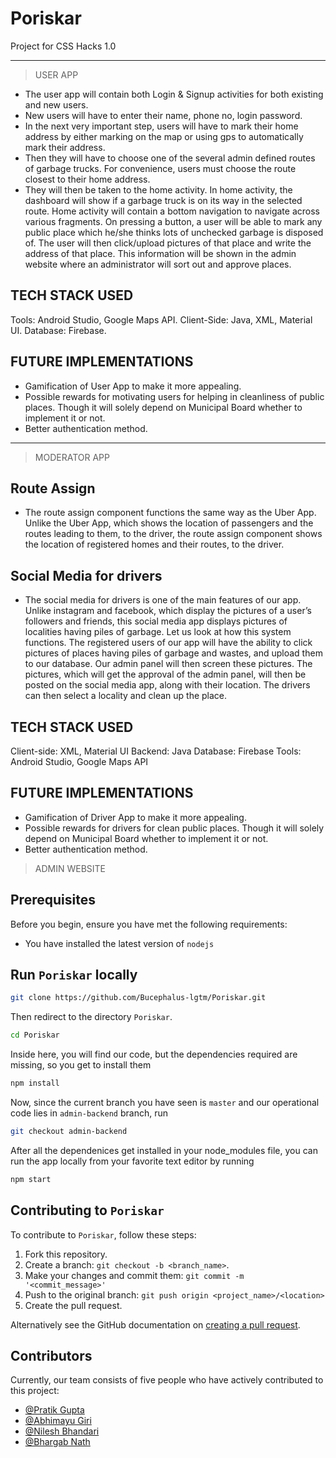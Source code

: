 # Poriskar

Project for CSS Hacks 1.0
___

>USER APP

- The user app will contain both Login & Signup activities for both existing and new users.
- New users will have to enter their name, phone no, login password.
- In the next very important step, users will have to mark their home address by either marking on the map or using gps to automatically mark their address.
- Then they will have to choose one of the several admin defined routes of garbage trucks. For convenience, users must choose the route closest to their home address.
- They will then be taken to the home activity.
In home activity, the dashboard will show if a garbage truck is on its way in the selected route. Home activity will contain a bottom navigation to navigate across various fragments. On pressing a button, a user will be able to mark any public place which he/she thinks lots of unchecked garbage is disposed of. The user will then click/upload pictures of that place and write the address of that place. This information will be shown in the admin website where an administrator will sort out and approve places.

## TECH STACK USED
Tools: Android Studio, Google Maps API.
Client-Side: Java, XML, Material UI.
Database: Firebase.

## FUTURE IMPLEMENTATIONS
- Gamification of User App to make it more appealing.
- Possible rewards for motivating users for helping in cleanliness of public places. Though it will solely depend on Municipal Board whether to implement it or not.
- Better authentication method.

___

> MODERATOR APP

## Route Assign
- The route assign component functions the same way as the Uber App. Unlike the Uber App, which shows the location of passengers and the routes leading to them, to the driver, the route assign component shows the location of registered homes and their routes, to the driver.   


## Social Media for drivers
- The social media for drivers is one of the main features of our app. Unlike instagram and facebook, which display the pictures of a user’s followers and friends, this social media app displays pictures of localities having piles of garbage. Let us look at how this system functions. The registered users of our app will have the ability to click pictures of places having piles of garbage and wastes, and upload them to our database. Our admin panel will then screen these pictures. The pictures, which will get the approval of the admin panel, will then be posted on the social media app, along with their location. The drivers can then select a locality and clean up the place.

## TECH STACK USED
Client-side: 	XML, Material UI
Backend:		Java
Database:		Firebase
Tools:  		Android Studio, Google Maps API	

## FUTURE IMPLEMENTATIONS
- Gamification of Driver App to make it more appealing.
- Possible rewards for drivers for clean public places. Though it will solely depend on Municipal Board whether to implement it or not.
- Better authentication method.

> ADMIN WEBSITE

## Prerequisites

Before you begin, ensure you have met the following requirements:

* You have installed the latest version of `nodejs`

## Run `Poriskar` locally

```bash
git clone https://github.com/Bucephalus-lgtm/Poriskar.git
```

Then redirect to the directory `Poriskar`.

```bash
cd Poriskar
```

Inside here, you will find our code, but the dependencies required are missing, so you get to install them

```bash
npm install
```

Now, since the current branch you have seen is `master` and our operational code lies in `admin-backend` branch, run

```bash
git checkout admin-backend
```



After all the dependenices get installed in your node_modules file, you can run the app locally from your favorite text editor by running

```bash
npm start 
```

## Contributing to `Poriskar`

To contribute to `Poriskar`, follow these steps:

1. Fork this repository.
2. Create a branch: `git checkout -b <branch_name>`.
3. Make your changes and commit them: `git commit -m '<commit_message>'`
4. Push to the original branch: `git push origin <project_name>/<location>`
5. Create the pull request.

Alternatively see the GitHub documentation on [creating a pull request](https://help.github.com/en/github/collaborating-with-issues-and-pull-requests/creating-a-pull-request).

## Contributors

Currently, our team consists of five people who have actively contributed to this project:

* [@Pratik Gupta](https://github.com/inomag)
* [@Abhimayu Giri](https://github.com/abhimanyunlp)
* [@Nilesh Bhandari](https://github.com/css-is-tough)
* [@Bhargab Nath](https://github.com/Bucephalus-lgtm)

